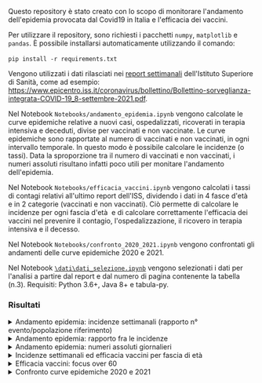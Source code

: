 Questo repository è stato creato con lo scopo di monitorare l'andamento dell'epidemia provocata dal Covid19 in Italia e l'efficacia dei vaccini.

Per utilizzare il repository, sono richiesti i pacchetti `numpy`, `matplotlib` e `pandas`. È possibile installarsi automaticamente utilizzando il comando:

`pip install -r requirements.txt` 

Vengono utilizzati i dati rilasciati nei [report settimanali](https://www.epicentro.iss.it/coronavirus/aggiornamenti) dell'Istituto Superiore di Sanità, come ad esempio: https://www.epicentro.iss.it/coronavirus/bollettino/Bollettino-sorveglianza-integrata-COVID-19_8-settembre-2021.pdf.


Nel Notebook `Notebooks/andamento_epidemia.ipynb` vengono calcolate le curve epidemiche relative a nuovi casi, ospedalizzati, ricoverati in terapia intensiva e deceduti, divise per vaccinati e non vaccinate. Le curve epidemiche sono rapportate al numero di vaccinati e non vaccinati, in ogni intervallo temporale. In questo modo è possibile calcolare le incidenze (o tassi). Data la sproporzione tra il numero di vaccinati e non vaccinati, i numeri assoluti risultano infatti poco utili per monitare l'andamento dell'epidemia. 


Nel Notebook `Notebooks/efficacia_vaccini.ipynb` vengono calcolati i tassi di contagi relativi all'ultimo report dell'ISS, dividendo i dati in 4 fasce d'età  e in 2 categorie (vaccinati e non vaccinati). Ciò permette di calcolare le incidenze per ogni fascia d'età  e di calcolare correttamente l'efficacia dei vaccini nel prevenire il contagio, l'ospedalizzazione, il ricovero in terapia intensiva e il decesso. 


Nel Notebook `Notebooks/confronto_2020_2021.ipynb` vengono confrontati gli andamenti delle curve epidemiche 2020 e 2021.


Nel Notebook [`\dati\dati_selezione.ipynb`](https://github.com/apalladi/covid_vaccini_monitoraggio/blob/main/dati/dati_selezione.ipynb) vengono selezionati i dati per l'analisi a partire dal report e dal numero di pagina contenente la tabella (n.3). Requisiti: Python 3.6+, Java 8+ e tabula-py. 


### Risultati
<details>
  <summary>Andamento epidemia: incidenze settimanali (rapporto n° evento/popolazione riferimento)</summary>
    <p align="center">
      <img width="750" src="/risultati/andamento_epidemia.png">
    </p>
  </summary>
</details>
<details>
  <summary>Andamento epidemia: rapporto fra le incidenze</summary>
    <p align="center">
      <img width="750" src="/risultati/rapporto_tra_tassi.png">
    </p>
  </summary>
</details>
<details>
  <summary>Andamento epidemia: numeri assoluti giornalieri</summary>
    <p align="center">
      <img width="750" src="/risultati/andamento_epidemia_num_assoluti.png">
    </p>
  </summary>
</details>
<details>
  <summary>Incidenze settimanali ed efficacia vaccini per fascia di età</summary>
    <p align="center">
      <img width="750" src="/risultati/tassi_efficacia.png">
    </p>
  </summary>
</details>
<details>
  <summary>Efficacia vaccini: focus over 60</summary>
    <p align="center">
      <img width="750" src="/risultati/focus_over60.png">
    </p>
  </summary>
</details>
<details>
  <summary>Confronto curve epidemiche 2020 e 2021</summary>
    <p align="center">
      <img width="750" src="/risultati/confrontro_2020_2021.png">
    </p>
  </summary>
</details>
